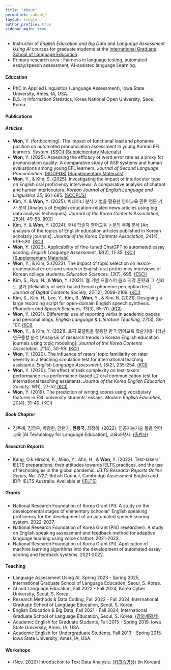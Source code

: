 ```yaml
---
title: "About"
permalink: /about/
layout: single
author_profile: true
sidebar_main: true
---
```


+ Instructor of *English Education and Big Data* and *Language Assessment Using AI* courses for graduate students at the [International Graduate School of Language Education](https://igse.ac.kr/en/). 
+ Primary research area : Fairness in language testing, automated essay/speech assessment, AI-assisted language Learning.  

#### Education
+ PhD in Applied Linguistics (Language Assessment), Iowa State University, Ames, IA, USA.  
+ B.S. in Information Statistics, Korea National Open University, Seoul, Korea.

#### Publications
##### Articles

+ **Won**, Y. (forthcoming). The impact of functional load and phoneme position on automated pronunciation assessment in young Korean EFL learners. *System*. [(SSCI)](https://doi.org/) [(Supplementary Materials)](https://osf.io/xq72u/?view_only=ef125416abcc4ea1a6e549a21f443b90)
+ **Won**, Y. (2025). Assessing the efficacy of word error rate as a proxy for pronunciation quality: A comparative study of ASR systems and human evaluations among young EFL learners. *Journal of Second Language Pronunciation*. [(SCOPUS)](https://doi.org/10.1075/jslp.25012.won) [(Supplementary Materials)](https://github.com/linguistry/WER_proxy_for_pronunciation_quality)
+ **Won**, Y., & Kim, S. (2025). Investigating the impact of interlocutor type on English oral proficiency interviews: A comparative analysis of chatbot and human interlocutors. *Korean Journal of English Language and Linguistics 25*, 661-685. [(SCOPUS)](http://journal.kasell.or.kr/_common/do.php?a=full&b=22&bidx=3948&aidx=45091)
+ Kim, Y. & **Won**, Y. (2025). 빅데이터 분석 기법을 활용한 영어교육 관련 언론 기사 분석 [Analysis of English education-related news articles using big data analysis techniques]. *Journal of the Korea Contents Association, 25*(4), 49-58. [(KCI)](https://www.kci.go.kr/kciportal/ci/sereArticleSearch/ciSereArtiView.kci?sereArticleSearchBean.artiId=ART003196157)
+ Kim, Y. & **Won**, Y. (2024). 국내 학술지 영어교육 논문의 주제 분석 [An analysis of the topics of English education articles published in Korean scholarly journals]. *Journal of the Korea Contents Association, 24*(4), 519-530. [(KCI)](https://www.kci.go.kr/kciportal/ci/sereArticleSearch/ciSereArtiView.kci?sereArticleSearchBean.artiId=ART003074032)
+ **Won**, Y. (2023). Applicability of fine-tuned ChatGPT to automated essay scoring. *English Language Assessment, 18*(2), 11-35. [(KCI)](https://www.kci.go.kr/kciportal/ci/sereArticleSearch/ciSereArtiView.kci?sereArticleSearchBean.artiId=ART003026386) [(Supplementary Materials)](https://github.com/linguistry/Fine-Tuned_ChatGPT_Essay_Scoring) 
+ **Won**, Y., & Kim, S.(2023). The impact of topic selection on lexico-grammatical errors and scores in English oral proficiency interviews of Korean college students. *Education Sciences, 13*(7), 695. [(ESCI)](https://doi.org/10.3390/educsci13070695)
+ Kim, S., Ryu, N., & **Won**, Y. (2021). 웹 기반 프랑스어 음소 지각 훈련과 그 신뢰도 평가 [Reliability of web-based French phoneme perception test]. *Journal of Digital Contents Society, 22*(12), 2099-2109. [(KCI)](https://doi.org/10.9728/dcs.2021.22.12.2099)
+ Kim, S., Kim, H., Lee, Y., Kim, B., **Won**, Y., & Kim, B. (2021). Designing a large recording script for open-domain English speech synthesis. *Phonetics and Speech Sciences, 13*(3), 65-70. [(KCI)](https://doi.org/10.13064/KSSS.2021.13.3.065)
+ **Won**, Y. (2021). Differential use of reporting verbs in academic papers and personal blogs. *English Language & Literature Teaching, 27*(3), 89-107. [(KCI)](https://www.kci.go.kr/kciportal/ci/sereArticleSearch/ciSereArtiView.kci?sereArticleSearchBean.artiId=ART002757483)
+ **Won**, Y., & Kim, Y. (2021). 토픽 모델링을 활용한 한국 영어교육 학술지에 나타난 연구동향 분석 [Analysis of research trends in Korean English education journals using topic modeling]. *Journal of the Korea Contents Association, 21*(4), 50-59. [(KCI)](https://doi.org/10.5392/JKCA.2021.21.04.050)
+ **Won**, Y. (2020). The influence of raters’ topic familiarity on rater severity in a teaching simulation test for international teaching assistants. *English Language Assessment, 15*(2), 235-254. [(KCI)](https://doi.org/10.37244/ela.2020.15.2.235)  
+ **Won**, Y. (2020). The effect of task complexity on test-takers’ performance in a performance-based L2 oral communication test for international teaching assistants. *Journal of the Korea English Education Society, 19*(1), 27-52.[(KCI)](https://doi.org/10.18649/jkees.2020.19.1.27)  
+ **Won**, Y. (2019). The prediction of writing scores using vocabulary features in ESL university students’ essays. *Modern English Education, 20*(4), 31-40. [(KCI)](https://doi.org/10.18095/meeso.2019.20.4.31)  

##### Book Chapter 
+ 김주혜, 김영우, 박광현, 안현기, **원용국**, 최정혜. (2022). 인공지능기술 활용 언어교육 [AI Technology for Language Education], 교육과학사. [(출판사)](http://www.kyoyookbook.co.kr/shop/item.php?it_id=1646977440) 

##### Research Reports
+ Kang, O.k Hirschi, K., Miao, Y., Ahn, H., & **Won**, Y. (2022). Test-takers’ IELTS preparations, their attitudes towards IELTS practices, and the use of technologies in the global pandemic. *IELTS Research Reports Online Series, No. 2/22*. British Council, Cambridge Assessment English and IDP: IELTS Australia. Available at [(IELTS)](https://www.ielts.org/for-researchers/research-reports/online-series-2022-2)

##### Grants
+ National Research Foundation of Korea Grant (PI). A study on the developmental stages of elementary schooler’ English speaking proficiency for the development of an automated speech scoring system. 2022-2027. 
+ National Research Foundation of Korea Grant (PhD researcher). A study on English speaking assessment and feedback method for adaptive language learning using voice chatbot. 2021-2023. 
+ National Research Foundation of Korea Grant (PI). Application of machine learning algorithms into the development of automated essay scoring and feedback systems. 2021-2022. 

#### Teaching
+ Language Assessment Using AI, Spring 2023 - Spring 2025, International Graduate School of Language Education, Seoul, S. Korea.
+ AI and Language Education, Fall 2022 - Fall 2024, Korea Cyber University, Seoul, S. Korea.
+ Research Methods & Data Coding, Fall 2022 - Fall 2024, International Graduate School of Language Education, Seoul, S. Korea.
+ English Education & Big Data, Fall 2021 - Fall 2024, International Graduate School of Language Education, Seoul, S. Korea. [(강의계획서)](https://drive.google.com/file/d/1UBmTCIvtJws2IcoYs4djZQWmezsCS-Se/view?usp=sharing)
+ Academic English for Graduate Students, Fall 2015 - Spring 2019. Iowa State University, Ames, IA, USA. 
+ Academic English for Undergraduate Students, Fall 2013 - Spring 2015. Iowa State University, Ames, IA, USA.

#### Workshops  
+ (Nov. 2020) Introduction to Text Data Analysis. [(워크숍영상)](https://youtube.com/playlist?list=PLEiZtveAYKFnU9fqjneGyYCroMH8hzoNP) (in Korean)
